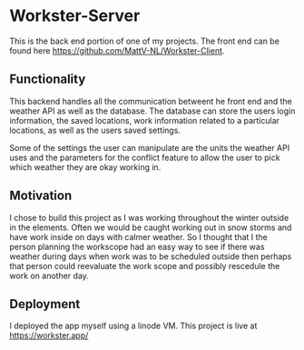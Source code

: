 # Workster-Server

This is the back end portion of one of my projects. The front end can be found here https://github.com/MattV-NL/Workster-Client.

## Functionality
This backend handles all the communication betweent he front end and the weather API as well as the database. The database can store the users login information, the saved locations, work information related to a particular locations, as well as the users saved settings.

Some of the settings the user can manipulate are the units the weather API uses and the parameters for the conflict feature to allow the user to pick which weather they are okay working in.

## Motivation
I chose to build this project as I was working throughout the winter outside in the elements. Often we would be caught working out in snow storms and have work inside on days with calmer weather. So I thought that I the person planning the workscope had an easy way to see if there was weather during days when work was to be scheduled outside then perhaps that person could reevaluate the work scope and possibly rescedule the work on another day.

## Deployment
I deployed the app myself using a linode VM.
This project is live at https://workster.app/
